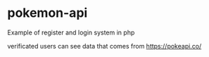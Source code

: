 # pokemon-api

Example of register and login system in php

verificated users can see data that comes from https://pokeapi.co/
